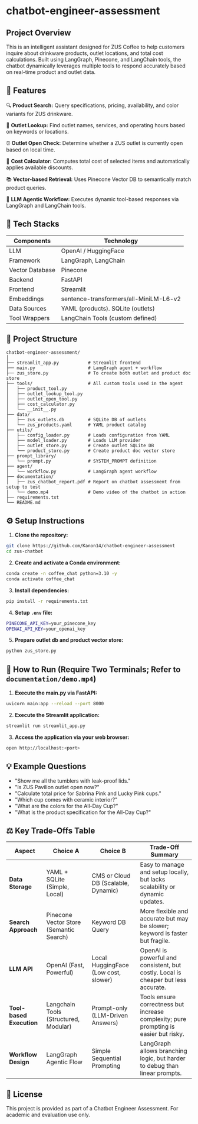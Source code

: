 # chatbot-engineer-assessment

## Project Overview
This is an intelligent assistant designed for ZUS Coffee to help customers inquire about drinkware products, outlet locations, and total cost calculations. Built using LangGraph, Pinecone, and LangChain tools, the chatbot dynamically leverages multiple tools to respond accurately based on real-time product and outlet data.

## 🚀 Features
🔍 **Product Search:** Query specifications, pricing, availability, and color variants for ZUS drinkware.

📍 **Outlet Lookup:** Find outlet names, services, and operating hours based on keywords or locations.

⏰ **Outlet Open Check:** Determine whether a ZUS outlet is currently open based on local time.

🧮 **Cost Calculator:** Computes total cost of selected items and automatically applies available discounts.

📚 **Vector-based Retrieval:** Uses Pinecone Vector DB to semantically match product queries.

🤖 **LLM Agentic Workflow:** Executes dynamic tool-based responses via LangGraph and LangChain tools.

## 🚀 Tech Stacks
|Components|Technology|
|----------|----------|
|LLM|OpenAI / HuggingFace|
|Framework|LangGraph, LangChain|
|Vector Database|Pinecone|
|Backend|FastAPI|
|Frontend|Streamlit|
|Embeddings|sentence-transformers/all-MiniLM-L6-v2|
|Data Sources|YAML (products). SQLite (outlets)|
|Tool Wrappers|LangChain Tools (custom defined)|

## 📂 Project Structure
```grapql
chatbot-engineer-assessment/
│
├── streamlit_app.py           # Streamlit frontend
├── main.py                    # LangGraph agent + workflow
├── zus_store.py               # To create both outlet and product doc store
├── tools/                     # All custom tools used in the agent
│   ├── product_tool.py
│   ├── outlet_lookup_tool.py
│   ├── outlet_open_tool.py
│   ├── cost_calculator.py
│   └── __init__.py
├── data/
│   ├── zus_outlets.db         # SQLite DB of outlets
│   └── zus_products.yaml      # YAML product catalog
├── utils/
│   ├── config_loader.py       # Loads configuration from YAML
│   ├── model_loader.py        # Loads LLM provider
│   ├── outlet_store.py        # Create outlet SQLite DB
│   └── product_store.py       # Create product doc vector store
├── prompt_library/
│   └── prompt.py              # SYSTEM_PROMPT definition
├── agent/
│   └── workflow.py            # LangGraph agent workflow
├── documentation/
│   ├── zus_chatbot_report.pdf # Report on chatbot assessment from setup to test
│   └── demo.mp4               # Demo video of the chatbot in action
├── requirements.txt
└── README.md
```

## ⚙️ Setup Instructions
1. **Clone the repository:**
```bash
git clone https://github.com/Kanon14/chatbot-engineer-assessment
cd zus-chatbot
```

2. **Create and activate a Conda environment:**
```bash
conda create -n coffee_chat python=3.10 -y
conda activate coffee_chat
```

3. **Install dependencies:**
```bash
pip install -r requirements.txt
```

4. **Setup `.env` file:**
```bash
PINECONE_API_KEY=your_pinecone_key
OPENAI_API_KEY=your_openai_key
```

5. **Prepare outlet db and product vector store:**
```bash
python zus_store.py
```

## 🤖 How to Run (Require Two Terminals; Refer to `documentation/demo.mp4`)
1. **Execute the main.py via FastAPI:**
```bash
uvicorn main:app --reload --port 8000
```

2. **Execute the Streamlit application:**
```bash
streamlit run streamlit_app.py
```

3. **Access the application via your web browser:**
```bash
open http://localhost:<port>
```

## 💡 Example Questions
- "Show me all the tumblers with leak-proof lids."
- "Is ZUS Pavilion outlet open now?"
- "Calculate total price for Sabrina Pink and Lucky Pink cups."
- "Which cup comes with ceramic interior?"
- "What are the colors for the All-Day Cup?"
- "What is the product specification for the All-Day Cup?"


## ⚖️ Key Trade-Offs Table
| **Aspect**               | **Choice A**                            | **Choice B**                         | **Trade-Off Summary**                                                                 |
| ------------------------ | --------------------------------------- | ------------------------------------ | ------------------------------------------------------------------------------------- |
| **Data Storage**         | YAML + SQLite (Simple, Local)           | CMS or Cloud DB (Scalable, Dynamic)  | Easy to manage and setup locally, but lacks scalability or dynamic updates.           |
| **Search Approach**      | Pinecone Vector Store (Semantic Search) | Keyword DB Query                     | More flexible and accurate but may be slower; keyword is faster but fragile.          |
| **LLM API**              | OpenAI (Fast, Powerful)                 | Local HuggingFace (Low cost, slower) | OpenAI is powerful and consistent, but costly. Local is cheaper but less accurate.    |
| **Tool-based Execution** | Langchain Tools (Structured, Modular)   | Prompt-only (LLM-Driven Answers)     | Tools ensure correctness but increase complexity; pure prompting is easier but risky. |          |
| **Workflow Design**      | LangGraph Agentic Flow                  | Simple Sequential Prompting          | LangGraph allows branching logic, but harder to debug than linear prompts.            |

## 📃 License
This project is provided as part of a Chatbot Engineer Assessment. For academic and evaluation use only.